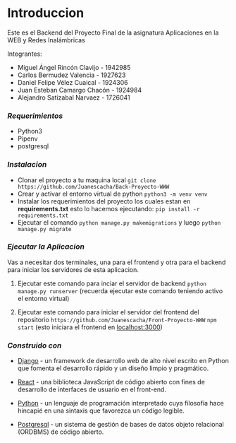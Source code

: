 # Introduccion

Este es el Backend del Proyecto Final de la asignatura Aplicaciones en la WEB y Redes Inalámbricas

Integrantes:

- Miguel Ángel Rincón Clavijo - 1942985
- Carlos Bermudez Valencia - 1927623
- Daniel Felipe Vélez Cuaical - 1924306
- Juan Esteban Camargo Chacón - 1924984
- Alejandro Satizabal Narvaez - 1726041

### _Requerimientos_

- Python3
- Pipenv
- postgresql

### _Instalacion_

- Clonar el proyecto a tu maquina local `git clone https://github.com/Juanescacha/Back-Proyecto-WWW`
- Crear y activar el entorno virtual de python `python3 -m venv venv`
- Instalar los requerimientos del proyecto los cuales estan en **requirements.txt** esto lo hacemos ejecutando: `pip install -r requirements.txt`
- Ejecutar el comando `python manage.py makemigrations` y luego `python manage.py migrate`

### _Ejecutar la Aplicacion_

Vas a necesitar dos terminales, una para el frontend y otra para el backend para iniciar los servidores de esta aplicacion.

1. Ejecutar este comando para inciar el servidor de backend `python manage.py runserver` (recuerda ejecutar este comando teniendo activo el entorno virtual)

2. Ejecutar este comando para iniciar el servidor del frontend del repositorio `https://github.com/Juanescacha/Front-Proyecto-WWW` `npm start` (esto iniciara el frontend en [localhost:3000](localhost:3000))

### _Construido con_

- [Django](https://www.djangoproject.com/) - un framework de desarrollo web de alto nivel escrito en Python que fomenta el desarrollo rápido y un diseño limpio y pragmático.

- [React](https://es.reactjs.org/) - una biblioteca JavaScript de código abierto con fines de desarrollo de interfaces de usuario en el front-end.

- [Python](https://www.python.org/) - un lenguaje de programación interpretado cuya filosofía hace hincapié en una sintaxis que favorezca un código legible.

- [Postgresql](https://www.postgresql.org/) - un sistema de gestión de bases de datos objeto relacional (ORDBMS) de código abierto.
